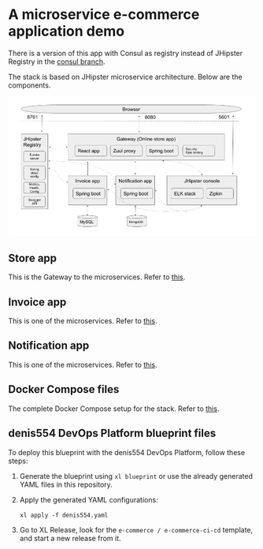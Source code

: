 # A microservice e-commerce application demo

There is a version of this app with Consul as registry instead of JHipster Registry in the [consul branch](https://github.com/denis554/e-commerce-microservice/tree/consul).

The stack is based on JHipster microservice architecture. Below are the components.

![Architecture][arch-image]

## Store app

This is the Gateway to the microservices. Refer to [this](https://github.com/denis554/e-commerce-microservice/blob/master/store/README.md).

## Invoice app

This is one of the microservices. Refer to [this](https://github.com/denis554/e-commerce-microservice/blob/master/invoice/README.md).

## Notification app

This is one of the microservices. Refer to [this](https://github.com/denis554/e-commerce-microservice/blob/master/notification/README.md).

## Docker Compose files

The complete Docker Compose setup for the stack. Refer to [this](https://github.com/denis554/e-commerce-microservice/blob/master/docker-compose/README-DOCKER-COMPOSE.md).

## denis554 DevOps Platform blueprint files

To deploy this blueprint with the denis554 DevOps Platform, follow these steps:

1. Generate the blueprint using `xl blueprint` or use the already generated YAML files in this repository.
2. Apply the generated YAML configurations:

    ```
    xl apply -f denis554.yaml
    ```

3. Go to XL Release, look for the `e-commerce / e-commerce-ci-cd` template, and start a new release from it.

[arch-image]: https://raw.githubusercontent.com/denis554/e-commerce-microservice/master/arch.png
